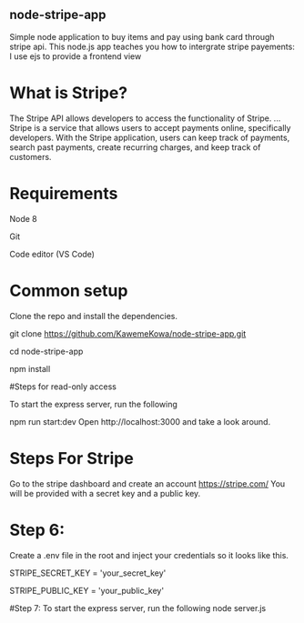 ## node-stripe-app
Simple node application to buy items and pay using bank card through stripe api. This node.js app teaches you how to intergrate stripe payements: I use ejs to provide a frontend view


# What is Stripe?
The Stripe API allows developers to access the functionality of Stripe. ... Stripe is a service that allows users to accept payments online, specifically developers. With the Stripe application, users can keep track of payments, search past payments, create recurring charges, and keep track of customers.

# Requirements
Node 8

Git

Code editor (VS Code)

# Common setup
Clone the repo and install the dependencies.

git clone https://github.com/KawemeKowa/node-stripe-app.git 

cd node-stripe-app

npm install

#Steps for read-only access

To start the express server, run the following

npm run start:dev
Open http://localhost:3000 and take a look around.

# Steps For Stripe
Go to the stripe dashboard and create an account https://stripe.com/
You will be provided with a secret key and a public key.

# Step 6: 
Create a .env file in the root and inject your credentials so it looks like this.

STRIPE_SECRET_KEY = 'your_secret_key'

STRIPE_PUBLIC_KEY = 'your_public_key'

#Step 7: To start the express server, run the following
node server.js
